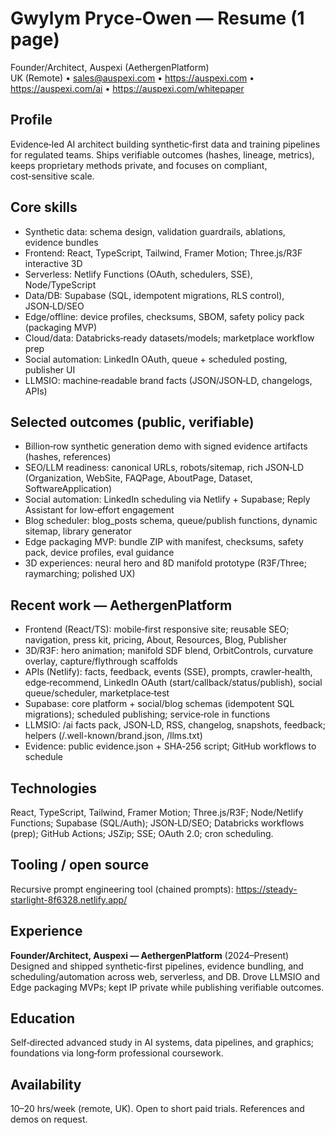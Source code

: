 # Gwylym Pryce‑Owen — Resume (1 page)

Founder/Architect, Auspexi (AethergenPlatform)  
UK (Remote) • sales@auspexi.com • https://auspexi.com • https://auspexi.com/ai • https://auspexi.com/whitepaper

## Profile
Evidence‑led AI architect building synthetic‑first data and training pipelines for regulated teams. Ships verifiable outcomes (hashes, lineage, metrics), keeps proprietary methods private, and focuses on compliant, cost‑sensitive scale.

## Core skills
- Synthetic data: schema design, validation guardrails, ablations, evidence bundles
- Frontend: React, TypeScript, Tailwind, Framer Motion; Three.js/R3F interactive 3D
- Serverless: Netlify Functions (OAuth, schedulers, SSE), Node/TypeScript
- Data/DB: Supabase (SQL, idempotent migrations, RLS control), JSON‑LD/SEO
- Edge/offline: device profiles, checksums, SBOM, safety policy pack (packaging MVP)
- Cloud/data: Databricks‑ready datasets/models; marketplace workflow prep
- Social automation: LinkedIn OAuth, queue + scheduled posting, publisher UI
- LLMSIO: machine‑readable brand facts (JSON/JSON‑LD, changelogs, APIs)

## Selected outcomes (public, verifiable)
- Billion‑row synthetic generation demo with signed evidence artifacts (hashes, references)
- SEO/LLM readiness: canonical URLs, robots/sitemap, rich JSON‑LD (Organization, WebSite, FAQPage, AboutPage, Dataset, SoftwareApplication)
- Social automation: LinkedIn scheduling via Netlify + Supabase; Reply Assistant for low‑effort engagement
- Blog scheduler: blog_posts schema, queue/publish functions, dynamic sitemap, library generator
- Edge packaging MVP: bundle ZIP with manifest, checksums, safety pack, device profiles, eval guidance
- 3D experiences: neural hero and 8D manifold prototype (R3F/Three; raymarching; polished UX)

## Recent work — AethergenPlatform
- Frontend (React/TS): mobile‑first responsive site; reusable SEO; navigation, press kit, pricing, About, Resources, Blog, Publisher
- 3D/R3F: hero animation; manifold SDF blend, OrbitControls, curvature overlay, capture/flythrough scaffolds
- APIs (Netlify): facts, feedback, events (SSE), prompts, crawler‑health, edge‑recommend, LinkedIn OAuth (start/callback/status/publish), social queue/scheduler, marketplace‑test
- Supabase: core platform + social/blog schemas (idempotent SQL migrations); scheduled publishing; service‑role in functions
- LLMSIO: /ai facts pack, JSON‑LD, RSS, changelog, snapshots, feedback; helpers (/.well-known/brand.json, /llms.txt)
- Evidence: public evidence.json + SHA‑256 script; GitHub workflows to schedule

## Technologies
React, TypeScript, Tailwind, Framer Motion; Three.js/R3F; Node/Netlify Functions; Supabase (SQL/Auth); JSON‑LD/SEO; Databricks workflows (prep); GitHub Actions; JSZip; SSE; OAuth 2.0; cron scheduling.

## Tooling / open source
Recursive prompt engineering tool (chained prompts): https://steady-starlight-8f6328.netlify.app/

## Experience
**Founder/Architect, Auspexi — AethergenPlatform** (2024–Present)  
Designed and shipped synthetic‑first pipelines, evidence bundling, and scheduling/automation across web, serverless, and DB. Drove LLMSIO and Edge packaging MVPs; kept IP private while publishing verifiable outcomes.

## Education
Self‑directed advanced study in AI systems, data pipelines, and graphics; foundations via long‑form professional coursework.

## Availability
10–20 hrs/week (remote, UK). Open to short paid trials. References and demos on request.


